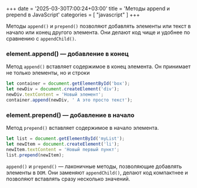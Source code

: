 +++
date = '2025-03-30T7:00:24+03:00'
title = 'Методы append и prepend в JavaScript'
categories = [ "javascript" ]
+++

Методы `append()` и `prepend()` позволяют добавлять элементы или текст в начало или конец другого элемента. Они делают код чище и удобнее по сравнению с `appendChild()`.

### element.append() — добавление в конец

Метод `append()` вставляет содержимое в конец элемента. Он принимает не только элементы, но и строки

```js
let container = document.getElementById('box');
let newDiv = document.createElement('div');
newDiv.textContent = 'Новый элемент';
container.append(newDiv, ' А это просто текст');
```

### element.prepend() — добавление в начало

Метод `prepend()` вставляет содержимое в начало элемента.

```js
let list = document.getElementById('myList');
let newItem = document.createElement('li');
newItem.textContent = 'Новый первый пункт';
list.prepend(newItem);
```

`append()` и `prepend()` — лаконичные методы, позволяющие добавлять элементы в `DOM`. Они заменяют `appendChild()`, делают код компактнее и позволяют вставлять сразу несколько значений.
